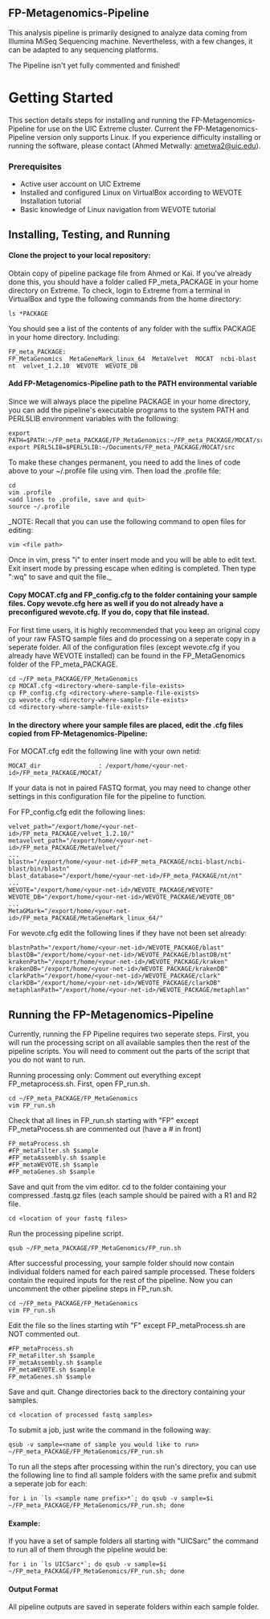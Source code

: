 ## FP-Metagenomics-Pipeline ##

This analysis pipeline is primarily designed to analyze data coming from Illumina MiSeq Sequencing machine. Nevertheless, with a few changes, it can be adapted to any sequencing platforms.

The Pipeline isn't yet fully commented and finished!

# Getting Started
This section details steps for installing and running the FP-Metagenomics-Pipeline for use on the UIC Extreme cluster. Current the FP-Metagenomics-Pipeline version only supports Linux. If you experience difficulty installing or running the software, please contact (Ahmed Metwally: ametwa2@uic.edu).

### Prerequisites
* Active user account on UIC Extreme
* Installed and configured Linux on VirtualBox according to WEVOTE Installation tutorial
* Basic knowledge of Linux navigation from WEVOTE tutorial

## Installing, Testing, and Running

#### Clone the project to your local repository:
Obtain copy of pipeline package file from Ahmed or Kai. If you've already done this, you should have a folder called FP_meta_PACKAGE in your home directory on Extreme. To check, login to Extreme from a terminal in VirtualBox and type the following commands from the home directory:
```
ls *PACKAGE
```

You should see a list of the contents of any folder with the suffix PACKAGE in your home directory. Including:
```
FP_meta_PACKAGE:
FP_MetaGenomics  MetaGeneMark_linux_64  MetaVelvet  MOCAT  ncbi-blast  nt  velvet_1.2.10  WEVOTE  WEVOTE_DB
```

#### Add FP-Metagenomics-Pipeline path to the PATH environmental variable
Since we will always place the pipeline PACKAGE in your home directory, you can add the pipeline's executable programs to the system PATH and PERL5LIB environment variables with the following:
```
export PATH=$PATH:~/FP_meta_PACKAGE/FP_MetaGenomics:~/FP_meta_PACKAGE/MOCAT/src
export PERL5LIB=$PERL5LIB:~/Documents/FP_meta_PACKAGE/MOCAT/src
```

To make these changes permanent, you need to add the lines of code above to your ~/.profile file using vim. Then load the .profile file:
```
cd
vim .profile
<add lines to .profile, save and quit>
source ~/.profile
```
_NOTE: Recall that you can use the following command to open files for editing:
```
vim <file path>
```
Once in vim, press "i" to enter insert mode and you will be able to edit text. Exit insert mode by pressing escape when editing is completed. Then type ":wq" to save and quit the file._

#### Copy MOCAT.cfg and FP_config.cfg to the folder containing your sample files. Copy wevote.cfg here as well if you do not already have a preconfigured wevote.cfg. If you do, copy that file instead.

For first time users, it is highly recommended that you keep an original copy of your raw FASTQ sample files and do processing on a seperate copy in a seperate folder. All of the configuration files (except wevote.cfg if you already have WEVOTE installed) can be found in the FP_MetaGenomics folder of the FP_meta_PACKAGE.
```
cd ~/FP_meta_PACKAGE/FP_MetaGenomics
cp MOCAT.cfg <directory-where-sample-file-exists>
cp FP_config.cfg <directory-where-sample-file-exists>
cp wevote.cfg <directory-where-sample-file-exists>
cd <directory-where-sample-file-exists>
```

#### In the directory where your sample files are placed, edit the .cfg files copied from FP-Metagenomics-Pipeline:
For MOCAT.cfg edit the following line with your own netid:
```
MOCAT_dir                : /export/home/<your-net-id>/FP_meta_PACKAGE/MOCAT/
```

If your data is not in paired FASTQ format, you may need to change other settings in this configuration file for the pipeline to function.

For FP_config.cfg edit the following lines:
```
velvet_path="/export/home/<your-net-id>/FP_meta_PACKAGE/velvet_1.2.10/"
metavelvet_path="/export/home/<your-net-id>/FP_meta_PACKAGE/MetaVelvet/"
...
blastn="/export/home/<your-net-id>FP_meta_PACKAGE/ncbi-blast/ncbi-blast/bin/blastn"
blast_database="/export/home/<your-net-id>/FP_meta_PACKAGE/nt/nt"
...
WEVOTE="/export/home/<your-net-id>/WEVOTE_PACKAGE/WEVOTE"
WEVOTE_DB="/export/home/<your-net-id>/WEVOTE_PACKAGE/WEVOTE_DB"
...
MetaGMark="/export/home/<your-net-id>/FP_meta_PACKAGE/MetaGeneMark_linux_64/"
```

For wevote.cfg edit the following lines if they have not been set already:
```
blastnPath="/export/home/<your-net-id>/WEVOTE_PACKAGE/blast"
blastDB="/export/home/<your-net-id>/WEVOTE_PACKAGE/blastDB/nt"
krakenPath="/export/home/<your-net-id>/WEVOTE_PACKAGE/kraken"
krakenDB="/export/home/<your-net-id>/WEVOTE_PACKAGE/krakenDB"
clarkPath="/export/home/<your-net-id>/WEVOTE_PACKAGE/clark"
clarkDB="/export/home/<your-net-id>/WEVOTE_PACKAGE/clarkDB"
metaphlanPath="/export/home/<your-net-id>/WEVOTE_PACKAGE/metaphlan"
```

## Running the FP-Metagenomics-Pipeline
Currently, running the FP Pipeline requires two seperate steps. First, you will run the processing script on all available samples then the rest of the pipeline scripts. You will need to comment out the parts of the script that you do not want to run. 

Running processing only: Comment out everything except FP_metaprocess.sh. First, open FP_run.sh.
```
cd ~/FP_meta_PACKAGE/FP_MetaGenomics
vim FP_run.sh
```

Check that all lines in FP_run.sh starting with "FP" except FP_metaProcess.sh are commented out (have a # in front)
```
FP_metaProcess.sh
#FP_metaFilter.sh $sample
#FP_metaAssembly.sh $sample
#FP_metaWEVOTE.sh $sample
#FP_metaGenes.sh $sample
```

Save and quit from the vim editor. cd to the folder containing your compressed .fastq.gz files (each sample should be paired with a R1 and R2 file.
```
cd <location of your fastq files>
```

Run the processing pipeline script.
```
qsub ~/FP_meta_PACKAGE/FP_MetaGenomics/FP_run.sh
```

After successful processing, your sample folder should now contain individual folders named for each paired sample processed. These folders contain the required inputs for the rest of the pipeline. Now you can uncomment the other pipeline steps in FP_run.sh.
```
cd ~/FP_meta_PACKAGE/FP_MetaGenomics
vim FP_run.sh
```

Edit the file so the lines starting wtih "F" except FP_metaProcess.sh are NOT commented out.
```
#FP_metaProcess.sh
FP_metaFilter.sh $sample
FP_metaAssembly.sh $sample
FP_metaWEVOTE.sh $sample
FP_metaGenes.sh $sample
```

Save and quit. Change directories back to the directory containing your samples.
```
cd <location of processed fastq samples>
```

To submit a job, just write the command in the following way:
```
qsub -v sample=<name of sample you would like to run> ~/FP_meta_PACKAGE/FP_MetaGenomics/FP_run.sh
```

To run all the steps after processing within the run's directory, you can use the following line to find all sample folders with the same prefix and submit a seperate job for each:
```
for i in `ls <sample name prefix>*`; do qsub -v sample=$i ~/FP_meta_PACKAGE/FP_MetaGenomics/FP_run.sh; done
```

#### Example:
If you have a set of sample folders all starting with "UICSarc" the command to run all of them through the pipeline would be:
```
for i in `ls UICSarc*`; do qsub -v sample=$i ~/FP_meta_PACKAGE/FP_MetaGenomics/FP_run.sh; done
```

#### Output Format
All pipeline outputs are saved in seperate folders within each sample folder.

